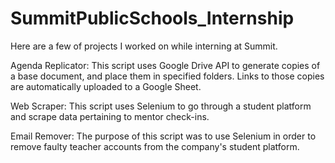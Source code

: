 # SummitPublicSchools_Internship
Here are a few of projects I worked on while interning at Summit.

Agenda Replicator: This script uses Google Drive API to generate copies of a base document, and place them in specified folders. 
                   Links to those copies are automatically uploaded to a Google Sheet.
                   
Web Scraper: This script uses Selenium to go through a student platform and scrape data pertaining to mentor check-ins.

Email Remover: The purpose of this script was to use Selenium in order to remove faulty teacher accounts from the company's student platform.
